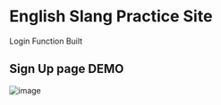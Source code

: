 # English Slang Practice Site
Login Function Built

## Sign Up page DEMO
![image](https://user-images.githubusercontent.com/58137372/125202263-c0fda500-e2ad-11eb-80b2-fa1ec292ad72.png)
